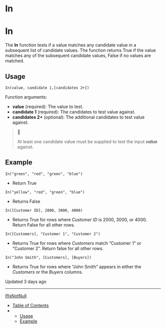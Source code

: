 # In

# In

The **In** function tests if a value matches any candidate value in a subsequent list of candidate values. The function returns True if the value matches any of the subsequent candidate values, False if no values are matched.

## Usage

```
In(value, candidate 1,[candidates 2+])
```

Function arguments:

* **value** (required): The value to test.
* **candidate 1** (required): The candidates to test value against.
* **candidates 2+** (optional): The additional candidates to test value against.

> 📘
>
> At least one candidate value must be supplied to test the input ***value*** against.

## Example

```
In("green", "red", "green", "blue")
```

* Return True

```
In("yellow", "red", "green", "blue")
```

* Returns False

```
In([Customer ID], 2000, 3000, 4000)
```

* Returns True for rows where *Customer ID* is 2000, 3000, or 4000. Return False for all other rows.

```
In([Customers], "Customer 1", "Customer 2")
```

* Returns True for rows where *Customers* match “Customer 1” or “Customer 2”. Return false for all other rows.

```
In("John Smith", [Customers], [Buyers])
```

* Returns True for rows where “John Smith” appears in either the *Customers* or the *Buyers* columns.

Updated 3 days ago

---

[If](/docs/if)[IsNotNull](/docs/isnotnull)

* [Table of Contents](#)
* + [Usage](#usage)
  + [Example](#example)